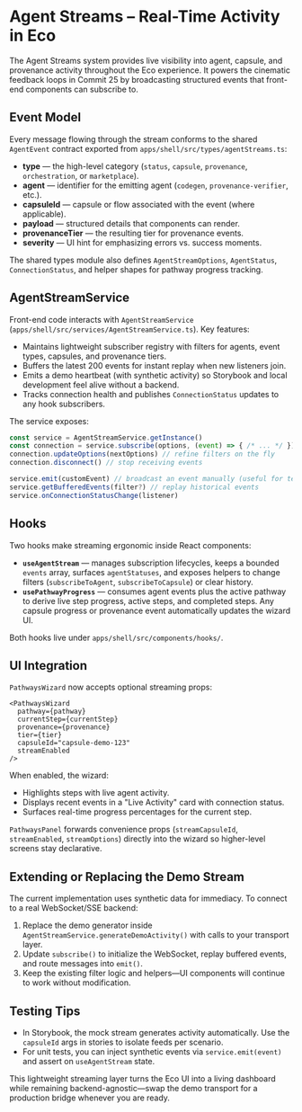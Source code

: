 # Agent Streams – Real-Time Activity in Eco

The Agent Streams system provides live visibility into agent, capsule, and provenance activity throughout the Eco experience. It powers the cinematic feedback loops in Commit 25 by broadcasting structured events that front-end components can subscribe to.

## Event Model

Every message flowing through the stream conforms to the shared `AgentEvent` contract exported from `apps/shell/src/types/agentStreams.ts`:

- **type** — the high-level category (`status`, `capsule`, `provenance`, `orchestration`, or `marketplace`).
- **agent** — identifier for the emitting agent (`codegen`, `provenance-verifier`, etc.).
- **capsuleId** — capsule or flow associated with the event (where applicable).
- **payload** — structured details that components can render.
- **provenanceTier** — the resulting tier for provenance events.
- **severity** — UI hint for emphasizing errors vs. success moments.

The shared types module also defines `AgentStreamOptions`, `AgentStatus`, `ConnectionStatus`, and helper shapes for pathway progress tracking.

## AgentStreamService

Front-end code interacts with `AgentStreamService` (`apps/shell/src/services/AgentStreamService.ts`). Key features:

- Maintains lightweight subscriber registry with filters for agents, event types, capsules, and provenance tiers.
- Buffers the latest 200 events for instant replay when new listeners join.
- Emits a demo heartbeat (with synthetic activity) so Storybook and local development feel alive without a backend.
- Tracks connection health and publishes `ConnectionStatus` updates to any hook subscribers.

The service exposes:

```ts
const service = AgentStreamService.getInstance()
const connection = service.subscribe(options, (event) => { /* ... */ })
connection.updateOptions(nextOptions) // refine filters on the fly
connection.disconnect() // stop receiving events

service.emit(customEvent) // broadcast an event manually (useful for tests)
service.getBufferedEvents(filter?) // replay historical events
service.onConnectionStatusChange(listener)
```

## Hooks

Two hooks make streaming ergonomic inside React components:

- **`useAgentStream`** — manages subscription lifecycles, keeps a bounded `events` array, surfaces `agentStatuses`, and exposes helpers to change filters (`subscribeToAgent`, `subscribeToCapsule`) or clear history.
- **`usePathwayProgress`** — consumes agent events plus the active pathway to derive live step progress, active steps, and completed steps. Any capsule progress or provenance event automatically updates the wizard UI.

Both hooks live under `apps/shell/src/components/hooks/`.

## UI Integration

`PathwaysWizard` now accepts optional streaming props:

```tsx
<PathwaysWizard
  pathway={pathway}
  currentStep={currentStep}
  provenance={provenance}
  tier={tier}
  capsuleId="capsule-demo-123"
  streamEnabled
/>
```

When enabled, the wizard:

- Highlights steps with live agent activity.
- Displays recent events in a "Live Activity" card with connection status.
- Surfaces real-time progress percentages for the current step.

`PathwaysPanel` forwards convenience props (`streamCapsuleId`, `streamEnabled`, `streamOptions`) directly into the wizard so higher-level screens stay declarative.

## Extending or Replacing the Demo Stream

The current implementation uses synthetic data for immediacy. To connect to a real WebSocket/SSE backend:

1. Replace the demo generator inside `AgentStreamService.generateDemoActivity()` with calls to your transport layer.
2. Update `subscribe()` to initialize the WebSocket, replay buffered events, and route messages into `emit()`.
3. Keep the existing filter logic and helpers—UI components will continue to work without modification.

## Testing Tips

- In Storybook, the mock stream generates activity automatically. Use the `capsuleId` args in stories to isolate feeds per scenario.
- For unit tests, you can inject synthetic events via `service.emit(event)` and assert on `useAgentStream` state.

This lightweight streaming layer turns the Eco UI into a living dashboard while remaining backend-agnostic—swap the demo transport for a production bridge whenever you are ready.
